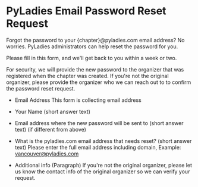 # PyLadies Email Password Reset Request

Forgot the password to your {chapter}@pyladies.com email address? No worries. PyLadies administrators can help reset the password for you.

Please fill in this form, and we'll get back to you within a week or two.

For security, we will provide the new password to the organizer that was registered when the chapter was created.
If you're not the original organizer, please provide the organizer who we can reach out to to confirm the password reset request.


- Email Address
  This form is collecting email address
  
- Your Name (short answer text)

- Email address where the new password will be sent to (short answer text)
 (if different from above) 
 
- What is the pyladies.com email address that needs reset? (short answer text)
  Please enter the full email address including domain, Example: vancouver@pyladies.com 

- Additional info (Paragraph)
  If you're not the original organizer, please let us know the contact info of the original organizer so we can verify your request. 
 
 
